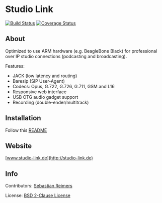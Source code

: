 # Studio Link

[![Build Status](https://travis-ci.org/studio-connect/webapp.png)](https://travis-ci.org/studio-connect/webapp)
[![Coverage Status](https://coveralls.io/repos/studio-connect/webapp/badge.png)](https://coveralls.io/r/studio-connect/webapp)

## About

Optimized to use ARM hardware (e.g. BeagleBone Black) for professional over IP studio connections (podcasting and broadcasting).

Features:

- JACK (low latency and routing)
- Baresip (SIP User-Agent)
- Codecs: Opus, G.722, G.726, G.711, GSM and L16
- Responsive web interface
- USB OTG audio gadget support
- Recording (double-ender/multitrack)

## Installation

Follow this [README](https://github.com/studio-connect/images/blob/master/README.md)

## Website

[www.studio-link.de](http://studio-link.de)

## Info

Contributors: [Sebastian Reimers](https://github.com/sreimers/)

License: [BSD 2-Clause License](http://opensource.org/licenses/BSD-2-Clause)
